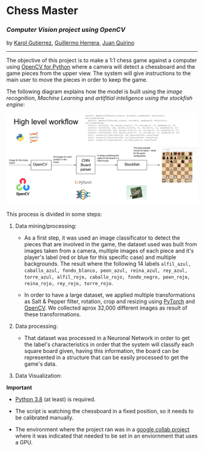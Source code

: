# Chess Master

### *Computer Vision project using OpenCV*

by [Karol Gutierrez](https://github.com/karol22), [Guillermo Herrera](https://github.com/memoherreraacosta), [Juan Quirino](https://github.com/QuirinoC)

---

The objective of this project is to make a 1:1 chess game against a computer using [OpenCV for Python](https://docs.opencv.org/master/) where a camera will detect a chessboard and the game pieces from the upper view. The system will give instructions to the main user to move the pieces in order to keep the game.

The following diagram explains how the model is built using the *image recognition*, *Machine Learning* and *artifitial inteligence using the stockfish engine*:

![High level workflow](Data/diagram.png)

This process is divided in some steps:

1. Data mining/processing:
   - As a first step, it was used an image classificator to detect the pieces that are involved in the game, the dataset used was built from images taken from a camera, multiple images of each piece and it's player's label (red or blue for this specific case) and multiple backgrounds.
   The result where the following 14 labels `alfil_azul, caballo_azul, fondo_blanco, peon_azul, reina_azul, rey_azul, torre_azul, alfil_rojo, caballo_rojo, fondo_negro, peon_rojo, reina_rojo, rey_rojo, torre_rojo`.

   - In order to have a large dataset, we applied multiple transformations as Salt & Pepper filter, rotation, crop and resizing using [PyTorch](https://pytorch.org/) and [OpenCV](https://docs.opencv.org/master/). We collected aprox 32,000 different images as result of these transformations.

2. Data processing:
    - That dataset was processed in a Neuronal Network in order to get the label's characteristics in order that the system will classify each square board given, having this information, the board can be represented in a structure that can be easily processed to get the game's data.
  

3. Data Visualization:

**Important**

- [Python 3.8](https://www.python.org/downloads/release/python-380/) (at least) is required.
  
- The script is watching the chessboard in a fixed position, so it needs to be calibrated manually.

- The environment where the project ran was in a [google collab project](https://colab.research.google.com/notebooks/intro.ipynb) where it was indicated that needed to be set in an enviornment that uses a GPU.
